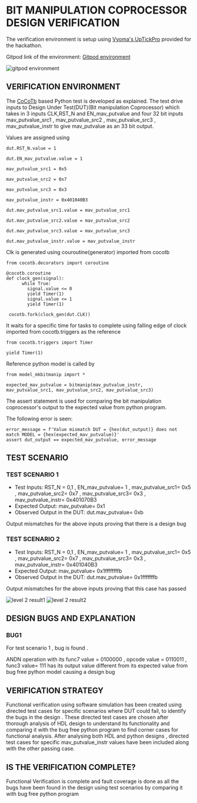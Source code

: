 # BIT MANIPULATION COPROCESSOR DESIGN VERIFICATION
 
 The verification environment is setup using [Vyoma's UpTickPro](https://vyomasystems.com) provided for the hackathon.
 
 Gitpod link of the environment: [Gitpod environment](https://vyomasystem-challengesr-z0ps2j7cguv.ws-us54.gitpod.io/)

![gitpod environment](https://user-images.githubusercontent.com/89691159/181111599-38a3bd40-93c2-4650-bd4b-7c43b21a9362.JPG)

## VERIFICATION ENVIRONMENT
The [CoCoTb](https://www.cocotb.org/) based Python test is developed as explained. The test drive inputs to Design Under Test(DUT)(Bit manipulation Coprocessor) which takes in 3 inputs CLK,RST_N and EN_mav_putvalue and four 32 bit inputs mav_putvalue_src1 , mav_putvalue_src2 , mav_putvalue_src3 , mav_putvalue_instr to give mav_putvalue as an 33 bit output.  

Values are assigned using
    
    dut.RST_N.value = 1
    
    dut.EN_mav_putvalue.value = 1
    
    mav_putvalue_src1 = 0x5
    
    mav_putvalue_src2 = 0x7
    
    mav_putvalue_src3 = 0x3
    
    mav_putvalue_instr = 0x401040B3
    
    dut.mav_putvalue_src1.value = mav_putvalue_src1
    
    dut.mav_putvalue_src2.value = mav_putvalue_src2
    
    dut.mav_putvalue_src3.value = mav_putvalue_src3
    
    dut.mav_putvalue_instr.value = mav_putvalue_instr 
 
Clk is generated using couroutine(generator) imported from cocotb

    from cocotb.decorators import coroutine
    
    @cocotb.coroutine
    def clock_gen(signal):
          while True:
            signal.value <= 0
            yield Timer(1) 
            signal.value <= 1
            yield Timer(1) 
    
     cocotb.fork(clock_gen(dut.CLK))
    
It waits for a specific time for tasks to complete using falling edge of clock imported from cocotb.triggers as the reference
    
    from cocotb.triggers import Timer
   
    yield Timer(1)
    
Reference python model is called by

    from model_mkbitmanip import *
    
    expected_mav_putvalue = bitmanip(mav_putvalue_instr, mav_putvalue_src1, mav_putvalue_src2, mav_putvalue_src3)
    
The assert statement is used for comparing the bit manipulation coprocessor's output to the expected value from python program.

The following error is seen:

    error_message = f'Value mismatch DUT = {hex(dut_output)} does not match MODEL = {hex(expected_mav_putvalue)}'
    assert dut_output == expected_mav_putvalue, error_message 
     
## TEST SCENARIO

### TEST SCENARIO 1

- Test Inputs: RST_N = 0,1 , EN_mav_putvalue= 1 , mav_putvalue_src1= 0x5 , mav_putvalue_src2= 0x7 , mav_putvalue_src3= 0x3 , mav_putvalue_instr= 0x401070B3
- Expected Output: mav_putvalue= 0x1
- Observed Output in the DUT: dut.mav_putvalue= 0xb

Output mismatches for the above inputs proving that there is a design bug

### TEST SCENARIO 2

- Test Inputs: RST_N = 0,1 , EN_mav_putvalue= 1 , mav_putvalue_src1= 0x5 , mav_putvalue_src2= 0x7 , mav_putvalue_src3= 0x3 , mav_putvalue_instr= 0x401040B3
- Expected Output: mav_putvalue= 0x1ffffffffb
- Observed Output in the DUT: dut.mav_putvalue= 0x1fffffffb

Output mismatches for the above inputs proving that this case has passed

![level 2 result1](https://user-images.githubusercontent.com/89691159/181140171-2b3e0adc-061e-43a4-b29c-4db80ae9761c.JPG)
![level 2 result2](https://user-images.githubusercontent.com/89691159/181140199-70443421-23cc-4c2e-b52d-070d7c67d549.JPG)

## DESIGN BUGS AND EXPLANATION

### BUG1

For test scenario 1 , bug is found .

ANDN operation with its func7 value = 0100000 , opcode value = 0110011 , func3 value= 111 has its output value different from its expected value from bug free python model causing a design bug

## VERIFICATION STRATEGY

Functional verification using software simulation has been created using directed test cases for specific scenarios where DUT could fail, to identify the bugs in the design . These directed test cases are chosen after thorough analysis of HDL design to understand its functionality and comparing it with the bug free python program to find corner cases for functional analysis. After analysing both HDL and python designs , directed test cases for specific  mav_putvalue_instr values have been included along with the other passing case.

## IS THE VERIFICATION COMPLETE?

Functional Verification is complete and fault coverage is done as all the bugs have been found in the design using test scenarios by comparing it with bug free python program
